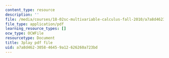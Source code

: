 ```yaml
---
content_type: resource
description: ''
file: /media/courses/18-02sc-multivariable-calculus-fall-2010/a7a8d462305846459a12626260a723bd_gBuIwfdoOn0.pdf
file_type: application/pdf
learning_resource_types: []
ocw_type: OCWFile
resourcetype: Document
title: 3play pdf file
uid: a7a8d462-3058-4645-9a12-626260a723bd
---
```


